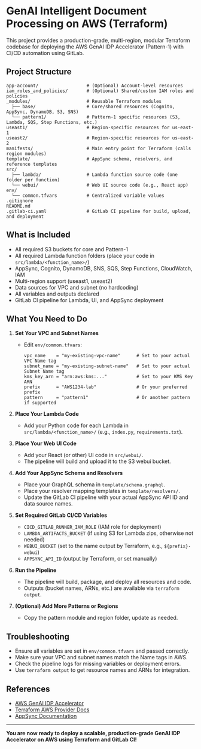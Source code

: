 # GenAI Intelligent Document Processing on AWS (Terraform)

This project provides a production-grade, multi-region, modular Terraform codebase for deploying the AWS GenAI IDP Accelerator (Pattern-1) with CI/CD automation using GitLab.

## Project Structure

```
app-account/                  # (Optional) Account-level resources
iam_roles_and_policies/       # (Optional) Shared/custom IAM roles and policies
_modules/                     # Reusable Terraform modules
  ├── base/                   # Core/shared resources (Cognito, AppSync, DynamoDB, S3, SNS)
  └── pattern1/               # Pattern-1 specific resources (S3, Lambda, SQS, Step Functions, etc.)
useast1/                      # Region-specific resources for us-east-1
useast2/                      # Region-specific resources for us-east-2
manifests/                    # Main entry point for Terraform (calls region modules)
template/                     # AppSync schema, resolvers, and reference templates
src/
  ├── lambda/                 # Lambda function source code (one folder per function)
  └── webui/                  # Web UI source code (e.g., React app)
env/
  └── common.tfvars           # Centralized variable values
.gitignore
README.md
.gitlab-ci.yaml               # GitLab CI pipeline for build, upload, and deployment
```

## What is Included
- All required S3 buckets for core and Pattern-1
- All required Lambda function folders (place your code in `src/lambda/<function_name>/`)
- AppSync, Cognito, DynamoDB, SNS, SQS, Step Functions, CloudWatch, IAM
- Multi-region support (useast1, useast2)
- Data sources for VPC and subnet (no hardcoding)
- All variables and outputs declared
- GitLab CI pipeline for Lambda, UI, and AppSync deployment

## What You Need to Do

1. **Set Your VPC and Subnet Names**
   - Edit `env/common.tfvars`:
     ```hcl
     vpc_name    = "my-existing-vpc-name"      # Set to your actual VPC Name tag
     subnet_name = "my-existing-subnet-name"   # Set to your actual Subnet Name tag
     kms_key_arn = "arn:aws:kms:..."           # Set to your KMS Key ARN
     prefix      = "AWS1234-lab"               # Or your preferred prefix
     pattern     = "pattern1"                  # Or another pattern if supported
     ```

2. **Place Your Lambda Code**
   - Add your Python code for each Lambda in `src/lambda/<function_name>/` (e.g., `index.py`, `requirements.txt`).

3. **Place Your Web UI Code**
   - Add your React (or other) UI code in `src/webui/`.
   - The pipeline will build and upload it to the S3 webui bucket.

4. **Add Your AppSync Schema and Resolvers**
   - Place your GraphQL schema in `template/schema.graphql`.
   - Place your resolver mapping templates in `template/resolvers/`.
   - Update the GitLab CI pipeline with your actual AppSync API ID and data source names.

5. **Set Required GitLab CI/CD Variables**
   - `CICD_GITLAB_RUNNER_IAM_ROLE` (IAM role for deployment)
   - `LAMBDA_ARTIFACTS_BUCKET` (if using S3 for Lambda zips, otherwise not needed)
   - `WEBUI_BUCKET` (set to the name output by Terraform, e.g., `${prefix}-webui`)
   - `APPSYNC_API_ID` (output by Terraform, or set manually)

6. **Run the Pipeline**
   - The pipeline will build, package, and deploy all resources and code.
   - Outputs (bucket names, ARNs, etc.) are available via `terraform output`.

7. **(Optional) Add More Patterns or Regions**
   - Copy the pattern module and region folder, update as needed.

## Troubleshooting
- Ensure all variables are set in `env/common.tfvars` and passed correctly.
- Make sure your VPC and subnet names match the Name tags in AWS.
- Check the pipeline logs for missing variables or deployment errors.
- Use `terraform output` to get resource names and ARNs for integration.

## References
- [AWS GenAI IDP Accelerator](https://github.com/aws-solutions-library-samples/accelerated-intelligent-document-processing-on-aws)
- [Terraform AWS Provider Docs](https://registry.terraform.io/providers/hashicorp/aws/latest/docs)
- [AppSync Documentation](https://docs.aws.amazon.com/appsync/latest/devguide/what-is-appsync.html)

---

**You are now ready to deploy a scalable, production-grade GenAI IDP Accelerator on AWS using Terraform and GitLab CI!** 